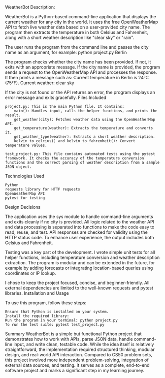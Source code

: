 WeatherBot
Description:

WeatherBot is a Python-based command-line application that displays the current weather for any city in the world. It uses the free OpenWeatherMap API to fetch live weather data based on a user-provided city name. The program then extracts the temperature in both Celsius and Fahrenheit, along with a short weather description like "clear sky" or "rain".

The user runs the program from the command line and passes the city name as an argument, for example: python project.py Berlin

The program checks whether the city name has been provided. If not, it exits with an appropriate message. If the city name is provided, the program sends a request to the OpenWeatherMap API and processes the response. It then prints a message such as: Current temperature in Berlin is 24°C (75°F). Current weather: clear sky

If the city is not found or the API returns an error, the program displays an error message and exits gracefully.
Files Included

    project.py: This is the main Python file. It contains:
        main(): Handles input, calls the helper functions, and prints the result.
        get_weather(city): Fetches weather data using the OpenWeatherMap API.
        get_temperature(weather): Extracts the temperature and converts it.
        get_weather_type(weather): Extracts a short weather description.
        kelvin_to_celcius() and kelvin_to_fahrenheit(): Convert temperature values.

    test_project.py: This file contains automated tests using the pytest framework. It checks the accuracy of the temperature conversion functions and the correct parsing of weather description from a sample JSON object.

Technologies Used

    Python
    requests library for HTTP requests
    OpenWeatherMap API
    pytest for testing

Design Decisions

The application uses the sys module to handle command-line arguments and exits cleanly if no city is provided. All logic related to the weather API and data processing is separated into functions to make the code easy to read, reuse, and test. API responses are checked for validity using the HTTP status code. To enhance user experience, the output includes both Celsius and Fahrenheit.

Testing was a key part of the development. I wrote simple unit tests for all helper functions, including temperature conversion and weather description extraction. The program is modular and can be extended in the future, for example by adding forecasts or integrating location-based queries using coordinates or IP lookup.

I chose to keep the project focused, concise, and beginner-friendly. All external dependencies are limited to the well-known requests and pytest libraries.
Installation and Usage

To use this program, follow these steps:

    Ensure that Python is installed on your system.
    Install the required library:
    Run the program in your terminal: python project.py
    To run the test suite: pytest test_project.py

Summary
WeatherBot is a simple but functional Python project that demonstrates how to work with APIs, parse JSON data, handle command-line input, and write clean, testable code. While the idea itself is relatively straightforward, the implementation required structured thinking, modular design, and real-world API interaction. Compared to CS50 problem sets, this project involved more independent problem-solving, integration of external data sources, and testing. It serves as a complete, end-to-end software project and marks a significant step in my learning journey.
